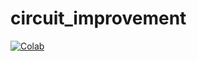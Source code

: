 # circuit_improvement

[![Colab](https://colab.research.google.com/assets/colab-badge.svg)](https://colab.research.google.com/github/alexanderskulikov/circuit_improvement/blob/master/tutorial/tutorial.ipynb)
                                                                                                
